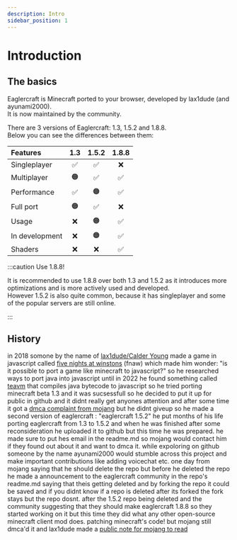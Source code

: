 ```yaml
---
description: Intro
sidebar_position: 1
---
```


# Introduction

## The basics

Eaglercraft is Minecraft ported to your browser, developed by lax1dude (and ayunami2000).  
It is now maintained by the community.

There are 3 versions of Eaglercraft: 1.3, 1.5.2 and 1.8.8.  
Below you can see the differences between them:

|    Features    | 1.3 | 1.5.2 | 1.8.8 |
|:---------------|:---:|:-----:|:-----:|
| Singleplayer   |  ✅  |   ✅   |   ❌   |
| Multiplayer    |  🟠  |   ✅   |   ✅   |
| Performance    |  ✅  |   🟠   |   ✅   |
| Full port      |  🟠  |   ✅   |   ❌   |
| Usage          |  ❌  |   🟠   |   ✅   |
| In development |  ❌  |   🟠   |   ✅   |
| Shaders        |  ❌  |   ❌   |   ✅   |

:::caution Use 1.8.8!

It is recommended to use 1.8.8 over both 1.3 and 1.5.2 as it introduces more optimizations and is more actively used and developed.  
However 1.5.2 is also quite common, because it has singleplayer and some of the popular servers are still online.

:::

## History

in 2018 somone by the name of [lax1dude/Calder Young](https://lax1dude.net/) made a game in javascript called [five nights at winstons](https://g.deev.is/fnaw/) (fnaw) which made him wonder: "is it possible to port a game like minecraft to javascript?" so he researched ways to port java into javascript until in 2022 he found something called [teavm](https://teavm.org/) that compiles java bytecode to javascript so he tried porting minecraft beta 1.3 and it was sucsessfull so he decided to put it up for public in github and it didnt really get anyones attention and after some time it got a [dmca complaint from mojang](https://github.com/github/dmca/blob/master/2022/11/2022-11-15-minecraft.md) but he didnt giveup so he made a second version of eaglercraft : "eaglercraft 1.5.2" he put months of his life porting eaglercraft from 1.3 to 1.5.2 and when he was finished after some reconsideration he uploaded it to github but this time he was prepared. he made sure to put hes email in the readme.md so mojang would contact him if they found out about it and want to dmca it. while expoloring on github someone by the name ayunami2000 would stumble across this project and make important contributions like adding voicechat etc. one day from mojang saying that he should delete the repo but before he deleted the repo he made a announcement to the eaglercraft community in the repo's readme.md saying that theis getting deleted and by forking the repo it could be saved and if you didnt know if a repo is deleted after its forked the fork stays but the repo dosnt. after the 1.5.2 repo being deleted and the community suggesting that they should make eaglercraft 1.8.8 so they started working on it but this time they did what any other open-source minecraft client mod does. patching minecraft's code! but mojang still dmca'd it and lax1dude made a [public note for mojang to read ](https://github.com/lax1dude/eaglercraftx-1.8)
